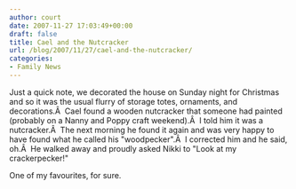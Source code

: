 ```yaml
---
author: court
date: 2007-11-27 17:03:49+00:00
draft: false
title: Cael and the Nutcracker
url: /blog/2007/11/27/cael-and-the-nutcracker/
categories:
- Family News
---
```


Just a quick note, we decorated the house on Sunday night for Christmas and so it was the usual flurry of storage totes, ornaments, and decorations.Â  Cael found a wooden nutcracker that someone had painted (probably on a Nanny and Poppy craft weekend).Â  I told him it was a nutcracker.Â  The next morning he found it again and was very happy to have found what he called his "woodpecker".Â  I corrected him and he said, oh.Â  He walked away and proudly asked Nikki to "Look at my crackerpecker!"

One of my favourites, for sure.
